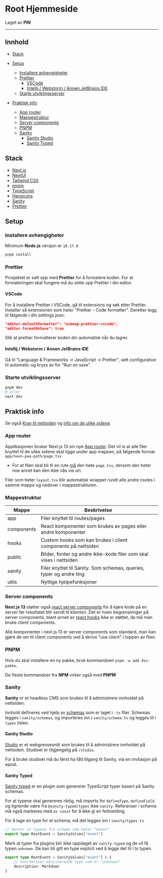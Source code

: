# Root Hjemmeside

Laget av **PIN**

---

## Innhold

-   [Stack](#stack)
-   [Setup](#setup)

    -   [Installere avhengigheter](#installere-avhengigheter)
    -   [Prettier](#prettier)
        -   [VSCode](#vscode)
        -   [Intellij / Webstorm / Annen JetBrains IDE](#intellij--webstorm--annen-jetbrains-ide)
    -   [Starte utviklingsserver](#starte-utviklingsserver)

-   [Praktisk info](#praktisk-info)
    -   [App router](#app-router)
    -   [Mappestruktur](#mappestruktur)
    -   [Server components](#server-components)
    -   [PNPM](#pnpm)
    -   [Sanity](#sanity)
        -   [Sanity Studio](#sanity-studio)
        -   [Sanity Typed](#sanity-typed)

## Stack

-   [Next.js](https://nextjs.org/)
-   [NextUI](https://nextui.org/)
-   [Tailwind CSS](https://tailwindcss.com/)
-   [pnpm](https://pnpm.js.org/)
-   [TypeScript](https://www.typescriptlang.org/)
-   [Heroicons](https://heroicons.com/)
-   [Sanity](https://www.sanity.io/)
-   [Prettier](https://prettier.io/)

## Setup

### Installere avhengigheter

Minimum **Node.js** versjon er `18.17.0`

```bash
pnpm install
```

### Prettier

Prosjektet er satt opp med **Prettier** for å formatere koden.
For at formateringen skal fungere må du sette opp Prettier i din editor.

#### VSCode

For å installere Prettier i VSCode, gå til extensions og søk etter Prettier. Installer så extensionen som heter
"Prettier - Code formatter".
Deretter legg til følgende i din settings.json:

```json
"editor.defaultFormatter": "esbenp.prettier-vscode",
"editor.formatOnSave": true
```

Slik at prettier formatterer koden din automatisk når du lagrer.

#### Intellij / Webstorm / Annen JetBrains IDE

Gå til "Language & Frameworks -> JavaScript -> Prettier", sett configuration til automatic og kryss av for "Run on
save".

### Starte utviklingsserver

```bash
pnpm dev
# eller
next dev
```

## Praktisk info

Se
også [Krav til nettsiden](https://github.com/Project-insert-name/root-website-frontend/blob/main/Krav%20til%20nettsiden.md)
og [info om de ulike sidene](https://github.com/Project-insert-name/root-website-frontend/blob/main/Sider.md).

### App router

Applikasjonen bruker Next.js 13 sin nye [App router](https://nextjs.org/docs/app/building-your-application).
Det vil si at alle filer knyttet til de ulike sidene skal ligge under app mappen, på følgende
format. `app/navn-paa-path/page.tsx`

-   For at filen skal bli til en rute <ins>må</ins> den hete `page.tsx`, dersom den heter noe annet kan den ikke nås via
    url.

Filer som heter `layout.tsx` blir automatisk wrappet rundt alle andre routes i samme mappe og nedover i mappestrukturen.

### Mappestruktur

| Mappe      | Beskrivelse                                                         |
| ---------- | ------------------------------------------------------------------- |
| app        | Filer knyttet til routes/pages                                      |
| components | React komponenter som brukes av pages eller andre komponenter       |
| hooks      | Custom hooks som kan brukes i client components på nettsiden        |
| public     | Bilder, fonter og andre ikke-kode filer som skal vises i nettsiden  |
| sanity     | Filer knyttet til Sanity. Som schemas, queries, typer og andre ting |
| utils      | Nyttige hjelpefunksjoner                                            |

### Server components

**Next.js 13** støtter
også [react server components](https://nextjs.org/docs/app/building-your-application/rendering/server-components)
for å kjøre kode på en server før resultatet blir sendt til klienten.
Det er noen begrensninger på server components, blant annet av [react hooks](https://react.dev/reference/react) ikke er
støttet, da må man bruke client components.

Alle komponenter i next.js 13 er server components som standard, man kan gjøre de om til client components ved å
skrive "use client" i toppen av filen.

### PNPM

Hvis du skal installere en ny pakke, bruk kommandoen `pnpm -w add din-pakke`.

De fleste kommandoer fra **NPM** virker også med **PNPM**

### Sanity

**Sanity** er et headless CMS som brukes til å administrere innholdet på nettsiden.

Innhold defineres ved hjelp av [schemas](https://www.sanity.io/docs/schema-types) som er laget i `.ts` filer.
Schemas legges i `sanity/schemas`, og importeres inn i `sanity/schema.ts` og legges til i `types` listen.

#### Sanity Studio

[Studio](https://www.sanity.io/studio) er et webgrensesnitt som brukes til å administrere innholdet på nettsiden.
Studioet er tilgjengelig på `/studio`.

For å bruke studioet må du først ha fått tilgang til Sanity, via en invitasjon på epost.

#### Sanity Typed

[Sanity typed](https://www.sanity.io/plugins/sanity-typed) er en plugin som genererer TypeScript typer basert på Sanity
schemas.

For at typene skal genereres riktig, må imports for `defineType`, `defineField` og lignende være
fra `@sanity-typed/types` ikke `sanity`.
Referanser i schema må også markeres med `as const` for å ikke gi en feilmelding.

For å lage en type for et schema, må det legges inn i `sanity/types.ts`

```ts
// Henter ut typene fra schema som heter "event"
export type RootEvent = SanityValues["event"]
```

Merk at typer fra plugins blir ikke oppdaget av `sanity-typed` og de vil få typen `unknown`.
De kan bli gitt en type explicit ved å legge det til i ts typen.

```ts
export type RootEvent = SanityValues["event"] & {
    // Overskriver eksisterende type som er "unknown"
    description: Markdown
}
```
